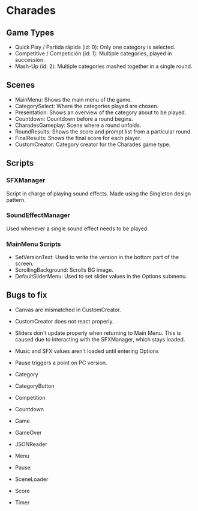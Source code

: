 # Charades

## Game Types
- Quick Play / Partida rápida (id: 0): Only one category is selected.
- Competitive / Competición (id: 1): Multiple categories, played in succession.
- Mash-Up (id: 2): Multiple categories mashed together in a single round.

## Scenes

- MainMenu: Shows the main menu of the game.
- CategorySelect: Where the categories played are chosen.
- Presentation: Shows an overview of the category about to be played.
- Countdown: Countdown before a round begins.
- CharadesGameplay: Scene where a round unfolds.
- RoundResults: Shows the score and prompt list from a particular round.
- FinalResults: Shows the final score for each player.
- CustomCreator: Category creator for the Charades game type.

## Scripts

### SFXManager
Script in charge of playing sound effects. Made using the Singleton design pattern.

### SoundEffectManager
Used whenever a single sound effect needs to be played.

### MainMenu Scripts
- SetVersionText: Used to write the version in the bottom part of the screen.
- ScrollingBackground: Scrolls BG image.
- DefaultSliderMenu: Used to set slider values in the Options submenu.

## Bugs to fix
- Canvas are mismatched in CustomCreator.
- CustomCreator does not react properly.
- Sliders don't update properly when returning to Main Menu. This is caused due to interacting with the SFXManager, which stays loaded.
- Music and SFX values aren't loaded until entering Options
- Pause triggers a point on PC version.

- Category
- CategoryButton
- Competition
- Countdown
- Game
- GameOver
- JSONReader
- Menu
- Pause
- SceneLoader
- Score
- Timer
